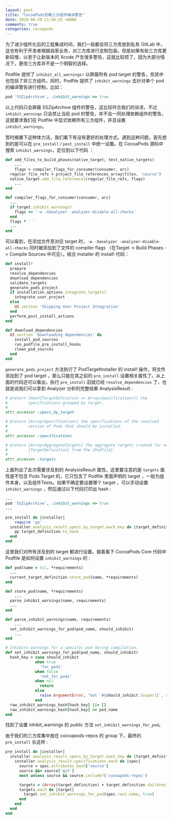 ```yaml
---
layout: post
title: "CocoaPods忽略三方组件编译警告"
date: 2018-06-20 21:58:25 +0800
comments: true
categories: cocoapods
---
```



为了减少组件化后的工程集成时间，我们一般都会将三方库放到私有 GitLab 中，这也有利于开发者根据自家业务，对三方库进行定制包装。但是如果有些三方库更新较慢，以至于让新版本的 Xcode 产生很多警告，这就比较烦了，因为大部分情况下，更改三方库并不是一个明智的选择。

Podfile 提供了 `inhibit_all_warnings!` 以屏蔽所有 pod target 的警告，但其中也包括了非三方组件。同时，Podfile 提供了 `inhibit_warnings` 去针对单个 pod 的编译警告进行控制，比如：

```ruby
pod 'SSZipArchive', :inhibit_warnings => true
```
以上代码只会屏蔽 SSZipArchive 组件的警告，这比较符合我们的诉求。不过 `inhibit_warnings` 只会禁止当前 pod 的警告，并不会一同处理依赖组件的警告，这就要求我们在 Podfile 中显式依赖所有三方组件，并且设置 `inhibit_warnings`。


<!--more-->

暂时搁置下这种体力活，我们看下有没有更好的处理方式。遇到这种问题，首先想到的是可以在 `pre_install` / `post_install` 中统一设置。在 CocoaPods 源码中搜索 `inhibit_warnings`，定位到以下代码 ：

```ruby
def add_files_to_build_phases(native_target, test_native_targets)
	...
	flags = compiler_flags_for_consumer(consumer, arc)
  regular_file_refs = project_file_references_array(files, 'source')
  native_target.add_file_references(regular_file_refs, flags)
	...
end

def compiler_flags_for_consumer(consumer, arc)
  ...
  if target.inhibit_warnings?
    flags << '-w -Xanalyzer -analyzer-disable-all-checks'
  end
  flags * ' '
  ...
end
```
可以看到，在添加文件至对应 target 时，`-w -Xanalyzer -analyzer-disable-all-checks` 同时被添加到了文件的 compiler flags （在Target -> Build Phases -> Compile Sources 中可见）。结合 Installer 的 install! 代码：

```ruby
def install!
  prepare
  resolve_dependencies
  download_dependencies
  validate_targets
  generate_pods_project
  if installation_options.integrate_targets?
    integrate_user_project
  else
    UI.section 'Skipping User Project Integration'
  end
  perform_post_install_actions
end

def download_dependencies
  UI.section 'Downloading dependencies' do
    install_pod_sources
    run_podfile_pre_install_hooks
    clean_pod_sources
  end
end
```
`generate_pods_project` 方法执行了 PodTargetInstaller 的 install! 操作，将文件添加到了 pod target ，那么只能在其之前的 `pre_install` 设置相关属性了。从上面的代码还可以看出，执行 `pre_install` 前就已经 `resolve_dependencies` 了，也就是说我们可以拿到 Analyzer 分析的完整结果 AnalysisResult :

```ruby
# @return [Hash{TargetDefinition => Array<Specification>}] the
#         specifications grouped by target.
#
attr_accessor :specs_by_target

# @return [Array<Specification>] the specifications of the resolved
#         version of Pods that should be installed.
#
attr_accessor :specifications

# @return [Array<AggregateTarget>] The aggregate targets created for each
#         {TargetDefinition} from the {Podfile}.
#
attr_accessor :targets
```

上面列出了此次需要涉及到的 AnalysisResult 属性。这里要注意的是 `targets` 属性是不包含 Pods Target 的，它只包含了 Podfile 里面声明的 target ，一般为组件本身，以及组件Tests。如果不确定要设置哪个 target ，可以手动设置 `inhibit_warnings` ，然后通过以下代码打印出 hash :

```ruby
...
pod 'SSZipArchive', :inhibit_warnings => true
...

pre_install do |installer|
	require 'pp'
  installer.analysis_result.specs_by_target.each_key do |target_definition|
  	pp target_definition.to_hash
  end
end
```
这里我们对所有涉及到的 target 都进行设置。接着看下 CocoaPods Core 代码中 Podfile 是如何设置 `inhibit_warnings` 的 : 

```ruby
def pod(name = nil, *requirements)
  ...
  current_target_definition.store_pod(name, *requirements)
end

def store_pod(name, *requirements)
	...
  parse_inhibit_warnings(name, requirements)
  ...
end

def parse_inhibit_warnings(name, requirements)
	...
  set_inhibit_warnings_for_pod(pod_name, should_inhibit)
	...
end

# Inhibits warnings for a specific pod during compilation.
def set_inhibit_warnings_for_pod(pod_name, should_inhibit)
  hash_key = case should_inhibit
             when true
               'for_pods'
             when false
               'not_for_pods'
             when nil
               return
             else
               raise ArgumentError, "Got `#{should_inhibit.inspect}`, should be a boolean"
             end
  raw_inhibit_warnings_hash[hash_key] ||= []
  raw_inhibit_warnings_hash[hash_key] << pod_name
end
```
找到了设置 inhibit_warnings 的 public 方法 `set_inhibit_warnings_for_pod`。

由于我们的三方库集中放在 cocoapods-repos 的 group 下，最终的 `pre_install` 长这样 :

```ruby
pre_install do |installer|
  installer.analysis_result.specs_by_target.each_key do |target_definition|
    installer.analysis_result.specifications.each do |spec|
      source = spec.attributes_hash['source']
      source &&= source['git']
      next unless source && source.include?('cocoapods-repos')

      targets = (Array(target_definition) + target_definition.children)
      targets.each do |target|
        target.set_inhibit_warnings_for_pod(spec.root.name, true)
      end
    end
  end
end
```

